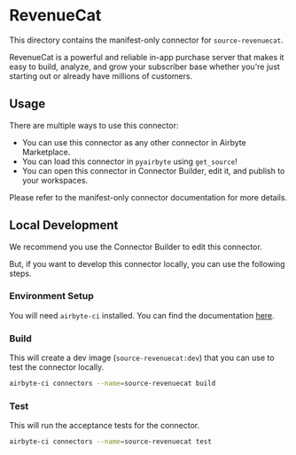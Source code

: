 # RevenueCat
This directory contains the manifest-only connector for `source-revenuecat`.

RevenueCat is a powerful and reliable in-app purchase server that makes it easy to build, analyze, and grow your subscriber base whether you&#39;re just starting out or already have millions of customers.

## Usage
There are multiple ways to use this connector:
- You can use this connector as any other connector in Airbyte Marketplace.
- You can load this connector in `pyairbyte` using `get_source`!
- You can open this connector in Connector Builder, edit it, and publish to your workspaces.

Please refer to the manifest-only connector documentation for more details.

## Local Development
We recommend you use the Connector Builder to edit this connector.

But, if you want to develop this connector locally, you can use the following steps.

### Environment Setup
You will need `airbyte-ci` installed. You can find the documentation [here](airbyte-ci).

### Build
This will create a dev image (`source-revenuecat:dev`) that you can use to test the connector locally.
```bash
airbyte-ci connectors --name=source-revenuecat build
```

### Test
This will run the acceptance tests for the connector.
```bash
airbyte-ci connectors --name=source-revenuecat test
```

